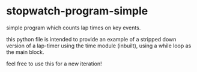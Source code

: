 # stopwatch-program-simple
simple program which counts lap times on key events.


this python file is intended to provide an example of a stripped down version of a lap-timer using the time module (inbuilt),
using a while loop as the main block.

feel free to use this for a new iteration!

